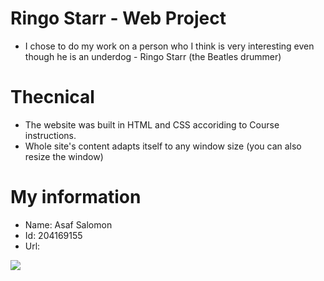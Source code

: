 # Ringo Starr - Web Project
  * I chose to do my work on a person who I think is very interesting even though he is an underdog - Ringo Starr (the Beatles drummer)

# Thecnical
  * The website was built in HTML and CSS accoriding to Course instructions.
  * Whole site's content adapts itself to any window size (you can also resize the window)

# My information
  * Name: Asaf Salomon
  * Id: 204169155
  * Url: 

<a><img src="https://d1e00ek4ebabms.cloudfront.net/production/a3e79cc7-d968-4f1a-b58d-ccfdc24b18d9.jpg"></a>
